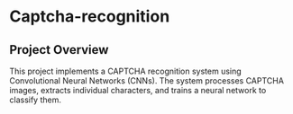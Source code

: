 # Captcha-recognition
## Project Overview

This project implements a CAPTCHA recognition system using Convolutional Neural Networks (CNNs). The system processes CAPTCHA images, extracts individual characters, and trains a neural network to classify them.
